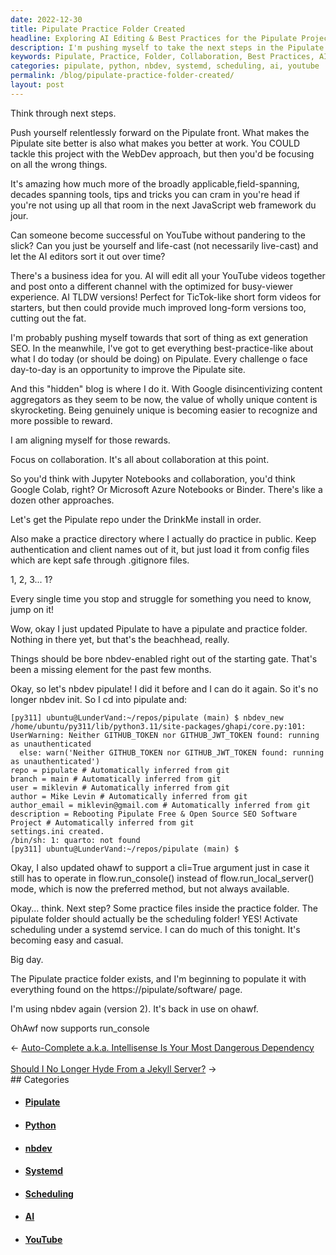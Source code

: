 ```yaml
---
date: 2022-12-30
title: Pipulate Practice Folder Created
headline: Exploring AI Editing & Best Practices for the Pipulate Project
description: I'm pushing myself to take the next steps in the Pipulate project, focusing on collaboration and best practices. I'm exploring ideas to use AI to edit my YouTube videos, setting up the Pipulate repo and practice folder, and activating scheduling under a systemd service. I'm using nbdev version 2 and OhAwf with the addition of the run_console feature. All the necessary software can be found on the Pipulate Software page. Come explore the possibilities with me!
keywords: Pipulate, Practice, Folder, Collaboration, Best Practices, AI, YouTube, Repo, Scheduling, Systemd, Service, nbdev, Version 2, OhAwf, Run_Console, Software
categories: pipulate, python, nbdev, systemd, scheduling, ai, youtube
permalink: /blog/pipulate-practice-folder-created/
layout: post
---
```



Think through next steps.

Push yourself relentlessly forward on the Pipulate front. What makes the
Pipulate site better is also what makes you better at work. You COULD tackle
this project with the WebDev approach, but then you'd be focusing on all the
wrong things.

It's amazing how much more of the broadly applicable,field-spanning, decades
spanning tools, tips and tricks you can cram in you're head if you're not using
up all that room in the next JavaScript web framework du jour.

Can someone become successful on YouTube without pandering to the slick? Can
you just be yourself and life-cast (not necessarily live-cast) and let the AI
editors sort it out over time?

There's a business idea for you. AI will edit all your YouTube videos together
and post onto a different channel with the optimized for busy-viewer
experience. AI TLDW versions! Perfect for TicTok-like short form videos for
starters, but then could provide much improved long-form versions too, cutting
out the fat.

I'm probably pushing myself towards that sort of thing as ext generation SEO.
In the meanwhile, I've got to get everything best-practice-like about what I do
today (or should be doing) on Pipulate. Every challenge o face day-to-day is an
opportunity to improve the Pipulate site.

And this "hidden" blog is where I do it. With Google disincentivizing content
aggregators as they seem to be now, the value of wholly unique content is
skyrocketing. Being genuinely unique is becoming easier to recognize and more
possible to reward.

I am aligning myself for those rewards.

Focus on collaboration. It's all about collaboration at this point.

So you'd think with Jupyter Notebooks and collaboration, you'd think Google
Colab, right? Or Microsoft Azure Notebooks or Binder. There's like a dozen
other approaches.

Let's get the Pipulate repo under the DrinkMe install in order.

Also make a practice directory where I actually do practice in public. Keep
authentication and client names out of it, but just load it from config files
which are kept safe through .gitignore files.

1, 2, 3... 1?

Every single time you stop and struggle for something you need to know, jump on
it!

Wow, okay I just updated Pipulate to have a pipulate and practice folder.
Nothing in there yet, but that's the beachhead, really.

Things should be bore nbdev-enabled right out of the starting gate. That's been
a missing element for the past few months.

Okay, so let's nbdev pipulate! I did it before and I can do it again. So it's
no longer nbdev init. So I cd into pipulate and:

    [py311] ubuntu@LunderVand:~/repos/pipulate (main) $ nbdev_new
    /home/ubuntu/py311/lib/python3.11/site-packages/ghapi/core.py:101: UserWarning: Neither GITHUB_TOKEN nor GITHUB_JWT_TOKEN found: running as unauthenticated
      else: warn('Neither GITHUB_TOKEN nor GITHUB_JWT_TOKEN found: running as unauthenticated')
    repo = pipulate # Automatically inferred from git
    branch = main # Automatically inferred from git
    user = miklevin # Automatically inferred from git
    author = Mike Levin # Automatically inferred from git
    author_email = miklevin@gmail.com # Automatically inferred from git
    description = Rebooting Pipulate Free & Open Source SEO Software Project # Automatically inferred from git
    settings.ini created.
    /bin/sh: 1: quarto: not found
    [py311] ubuntu@LunderVand:~/repos/pipulate (main) $

Okay, I also updated ohawf to support a cli=True argument just in case it still
has to operate in flow.run_console() instead of flow.run_local_server() mode,
which is now the preferred method, but not always available.

Okay... think. Next step? Some practice files inside the practice folder. The
pipulate folder should actually be the scheduling folder! YES! Activate
scheduling under a systemd service. I can do much of this tonight. It's
becoming easy and casual.

Big day.

The Pipulate practice folder exists, and I'm beginning to populate it with
everything found on the https://pipulate/software/ page.

I'm using nbdev again (version 2). It's back in use on ohawf.

OhAwf now supports run_console


<div class="arrow-links"><div class="post-nav-prev"><span class="arrow">&larr;&nbsp;</span><a href="/blog/auto-complete-a-k-a-intellisense-is-your-most-dangerous-dependency/">Auto-Complete a.k.a. Intellisense Is Your Most Dangerous Dependency</a></div> &nbsp; <div class="post-nav-next"><a href="/blog/should-i-no-longer-hyde-from-a-jekyll-server/">Should I No Longer Hyde From a Jekyll Server?</a><span class="arrow">&nbsp;&rarr;</span></div></div>
## Categories

<ul>
<li><h4><a href='/pipulate/'>Pipulate</a></h4></li>
<li><h4><a href='/python/'>Python</a></h4></li>
<li><h4><a href='/nbdev/'>nbdev</a></h4></li>
<li><h4><a href='/systemd/'>Systemd</a></h4></li>
<li><h4><a href='/scheduling/'>Scheduling</a></h4></li>
<li><h4><a href='/ai/'>AI</a></h4></li>
<li><h4><a href='/youtube/'>YouTube</a></h4></li></ul>